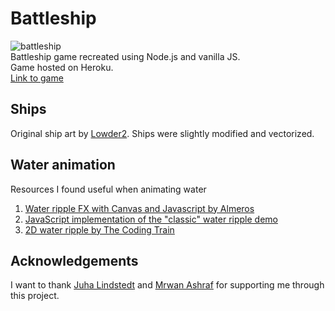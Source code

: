 # Battleship
![battleship](https://user-images.githubusercontent.com/44678221/80529896-d5f65d00-89b5-11ea-8b66-5956452ed373.gif)  
Battleship game recreated using Node.js and vanilla JS.  
Game hosted on Heroku.  
[Link to game](http://battleship-game-online.herokuapp.com/)

## Ships
Original ship art by [Lowder2](https://opengameart.org/content/sea-warfare-set-ships-and-more). Ships were slightly modified and vectorized.

## Water animation
Resources I found useful when animating water
1. [Water ripple FX with Canvas and Javascript by Almeros](https://code.almeros.com/water-ripple-canvas-and-javascript/)
2. [JavaScript implementation of the "classic" water ripple demo](https://js1k.com/2010-first/details/131)
3. [2D water ripple by The Coding Train](https://www.youtube.com/watch?v=BZUdGqeOD0w)

## Acknowledgements
I want to thank [Juha Lindstedt](https://github.com/pakastin) and [Mrwan Ashraf](https://github.com/mrwanashraf) for supporting me through this project.
